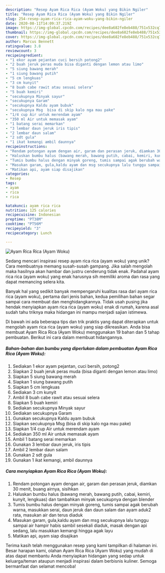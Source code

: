 ```yaml
---
description: "Resep Ayam Rica Rica (Ayam Woku) yang Bikin Ngiler"
title: "Resep Ayam Rica Rica (Ayam Woku) yang Bikin Ngiler"
slug: 254-resep-ayam-rica-rica-ayam-woku-yang-bikin-ngiler
date: 2020-08-11T14:09:37.219Z
image: https://img-global.cpcdn.com/recipes/dee8a682fe8eb488/751x532cq70/ayam-rica-rica-ayam-woku-foto-resep-utama.jpg
thumbnail: https://img-global.cpcdn.com/recipes/dee8a682fe8eb488/751x532cq70/ayam-rica-rica-ayam-woku-foto-resep-utama.jpg
cover: https://img-global.cpcdn.com/recipes/dee8a682fe8eb488/751x532cq70/ayam-rica-rica-ayam-woku-foto-resep-utama.jpg
author: Marcus Bennett
ratingvalue: 3.8
reviewcount: 3
recipeingredient:
- "1 ekor ayam pejantan cuci bersih potong2"
- "2 buah jeruk peras muda bisa diganti dengan lemon atau limo"
- "5 siung bawang merah"
- "1 siung bawang putih"
- "5 cm lengkuas"
- "3 cm kunyit"
- "8 buah cabe rawit atau sesuai selera"
- "5 buah kemiri"
- "secukupnya Minyak sayur"
- "secukupnya Garam"
- "secukupnya Kaldu ayam bubuk"
- "secukupnya Msg  bisa di skip kalo nga mau pake"
- "1/4 cup Air untuk merendam ayam"
- "350 ml Air untuk memasak ayam"
- "1 batang serai memarkan"
- "3 lembar daun jeruk iris tipis"
- "2 lembar daun salam"
- "2 sdt gula"
- "1 ikat kemangi ambil daunnya"
recipeinstructions:
- "Rendam potongan ayam dengan air, garam dan perasan jeruk, diamkan 30 menit, buang airnya, sisihkan"
- "Haluskan bumbu halus (bawang merah, bawang putih, cabai, kemiri, kunyit, lengkuas) dan tambahkan minyak secukupnya dengan blender"
- "Tumis bumbu halus dengan minyak goreng, tumis sampai agak berubah warna, masukkan serai, daun jeruk dan daun salam dan ayam aduk2 rata, masukan air dan terus diaduk"
- "Masukan garam, gula,kaldu ayam dan msg secukupnya lalu tunggu sampai air hampir habis sambil sesekali diaduk, masak dengan api sedang, lalu masukkan kemangi hingga agak layu"
- "Matikan api, ayam siap disajikan"
categories:
- Resep
tags:
- ayam
- rica
- rica

katakunci: ayam rica rica 
nutrition: 125 calories
recipecuisine: Indonesian
preptime: "PT38M"
cooktime: "PT56M"
recipeyield: "3"
recipecategory: Lunch

---
```



![Ayam Rica Rica (Ayam Woku)](https://img-global.cpcdn.com/recipes/dee8a682fe8eb488/751x532cq70/ayam-rica-rica-ayam-woku-foto-resep-utama.jpg)

Sedang mencari inspirasi resep ayam rica rica (ayam woku) yang unik? Cara membuatnya memang susah-susah gampang. Jika salah mengolah maka hasilnya akan hambar dan justru cenderung tidak enak. Padahal ayam rica rica (ayam woku) yang enak harusnya sih memiliki aroma dan rasa yang dapat memancing selera kita.



Banyak hal yang sedikit banyak mempengaruhi kualitas rasa dari ayam rica rica (ayam woku), pertama dari jenis bahan, kedua pemilihan bahan segar sampai cara membuat dan menghidangkannya. Tidak usah pusing jika hendak menyiapkan ayam rica rica (ayam woku) enak di rumah, karena asal sudah tahu triknya maka hidangan ini mampu menjadi sajian istimewa.


Di bawah ini ada beberapa tips dan trik praktis yang dapat diterapkan untuk mengolah ayam rica rica (ayam woku) yang siap dikreasikan. Anda bisa membuat Ayam Rica Rica (Ayam Woku) menggunakan 19 bahan dan 5 tahap pembuatan. Berikut ini cara dalam membuat hidangannya.

<!--inarticleads1-->

##### Bahan-bahan dan bumbu yang diperlukan dalam pembuatan Ayam Rica Rica (Ayam Woku):

1. Sediakan 1 ekor ayam pejantan, cuci bersih, potong2
1. Siapkan 2 buah jeruk peras muda (bisa diganti dengan lemon atau limo)
1. Siapkan 5 siung bawang merah
1. Siapkan 1 siung bawang putih
1. Siapkan 5 cm lengkuas
1. Sediakan 3 cm kunyit
1. Ambil 8 buah cabe rawit atau sesuai selera
1. Siapkan 5 buah kemiri
1. Sediakan secukupnya Minyak sayur
1. Sediakan secukupnya Garam
1. Gunakan secukupnya Kaldu ayam bubuk
1. Siapkan secukupnya Msg  (bisa di skip kalo nga mau pake)
1. Siapkan 1/4 cup Air untuk merendam ayam
1. Sediakan 350 ml Air untuk memasak ayam
1. Ambil 1 batang serai memarkan
1. Gunakan 3 lembar daun jeruk, iris tipis
1. Ambil 2 lembar daun salam
1. Gunakan 2 sdt gula
1. Gunakan 1 ikat kemangi, ambil daunnya




<!--inarticleads2-->

##### Cara menyiapkan Ayam Rica Rica (Ayam Woku):

1. Rendam potongan ayam dengan air, garam dan perasan jeruk, diamkan 30 menit, buang airnya, sisihkan
1. Haluskan bumbu halus (bawang merah, bawang putih, cabai, kemiri, kunyit, lengkuas) dan tambahkan minyak secukupnya dengan blender
1. Tumis bumbu halus dengan minyak goreng, tumis sampai agak berubah warna, masukkan serai, daun jeruk dan daun salam dan ayam aduk2 rata, masukan air dan terus diaduk
1. Masukan garam, gula,kaldu ayam dan msg secukupnya lalu tunggu sampai air hampir habis sambil sesekali diaduk, masak dengan api sedang, lalu masukkan kemangi hingga agak layu
1. Matikan api, ayam siap disajikan




Terima kasih telah menggunakan resep yang kami tampilkan di halaman ini. Besar harapan kami, olahan Ayam Rica Rica (Ayam Woku) yang mudah di atas dapat membantu Anda menyiapkan hidangan yang sedap untuk keluarga/teman ataupun menjadi inspirasi dalam berbisnis kuliner. Semoga bermanfaat dan selamat mencoba!

